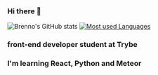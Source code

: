 ### Hi there 👋

<!--
**brenno-calado/brenno-calado** is a ✨ _special_ ✨ repository because its `README.md` (this file) appears on your GitHub profile.

Here are some ideas to get you started:

- 🔭 I’m currently working on ...
- 🌱 I’m currently learning ...
- 👯 I’m looking to collaborate on ...
- 🤔 I’m looking for help with ...
- 💬 Ask me about ...
- 📫 How to reach me: ...
- 😄 Pronouns: ...
- ⚡ Fun fact: ...
-->
![Brenno's GitHub stats](https://github-readme-stats.vercel.app/api?username=brenno-calado&show_icons=true&theme=tokyonight&count_private=true)
[![Most used Languages](https://github-readme-stats.vercel.app/api/top-langs/?username=brenno-calado&layout=compact&theme=tokyonight)](https://github.com/brenno-calado/github-readme-stats)

### front-end developer student at Trybe
### I'm learning React, Python and Meteor



